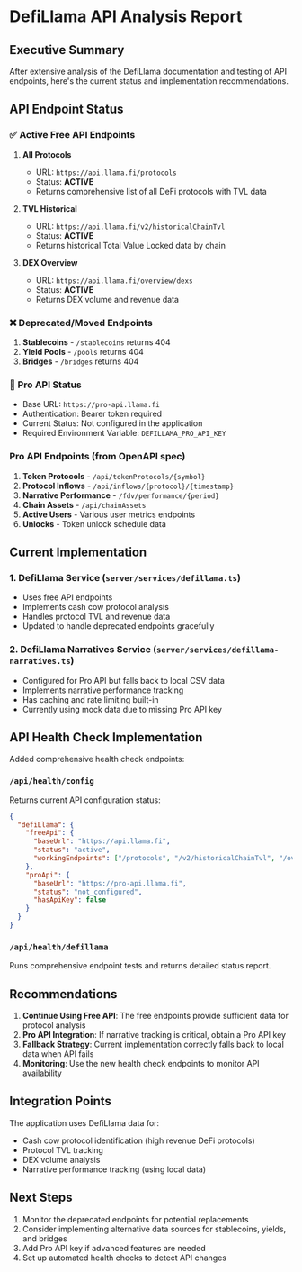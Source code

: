 # DefiLlama API Analysis Report

## Executive Summary

After extensive analysis of the DefiLlama documentation and testing of API endpoints, here's the current status and implementation recommendations.

## API Endpoint Status

### ✅ Active Free API Endpoints

1. **All Protocols** 
   - URL: `https://api.llama.fi/protocols`
   - Status: **ACTIVE**
   - Returns comprehensive list of all DeFi protocols with TVL data

2. **TVL Historical**
   - URL: `https://api.llama.fi/v2/historicalChainTvl`
   - Status: **ACTIVE**
   - Returns historical Total Value Locked data by chain

3. **DEX Overview**
   - URL: `https://api.llama.fi/overview/dexs`
   - Status: **ACTIVE**
   - Returns DEX volume and revenue data

### ❌ Deprecated/Moved Endpoints

1. **Stablecoins** - `/stablecoins` returns 404
2. **Yield Pools** - `/pools` returns 404
3. **Bridges** - `/bridges` returns 404

### 🔐 Pro API Status

- Base URL: `https://pro-api.llama.fi`
- Authentication: Bearer token required
- Current Status: Not configured in the application
- Required Environment Variable: `DEFILLAMA_PRO_API_KEY`

### Pro API Endpoints (from OpenAPI spec)

1. **Token Protocols** - `/api/tokenProtocols/{symbol}`
2. **Protocol Inflows** - `/api/inflows/{protocol}/{timestamp}`
3. **Narrative Performance** - `/fdv/performance/{period}`
4. **Chain Assets** - `/api/chainAssets`
5. **Active Users** - Various user metrics endpoints
6. **Unlocks** - Token unlock schedule data

## Current Implementation

### 1. DefiLlama Service (`server/services/defillama.ts`)
- Uses free API endpoints
- Implements cash cow protocol analysis
- Handles protocol TVL and revenue data
- Updated to handle deprecated endpoints gracefully

### 2. DefiLlama Narratives Service (`server/services/defillama-narratives.ts`)
- Configured for Pro API but falls back to local CSV data
- Implements narrative performance tracking
- Has caching and rate limiting built-in
- Currently using mock data due to missing Pro API key

## API Health Check Implementation

Added comprehensive health check endpoints:

### `/api/health/config`
Returns current API configuration status:
```json
{
  "defiLlama": {
    "freeApi": {
      "baseUrl": "https://api.llama.fi",
      "status": "active",
      "workingEndpoints": ["/protocols", "/v2/historicalChainTvl", "/overview/dexs"]
    },
    "proApi": {
      "baseUrl": "https://pro-api.llama.fi",
      "status": "not_configured",
      "hasApiKey": false
    }
  }
}
```

### `/api/health/defillama`
Runs comprehensive endpoint tests and returns detailed status report.

## Recommendations

1. **Continue Using Free API**: The free endpoints provide sufficient data for protocol analysis
2. **Pro API Integration**: If narrative tracking is critical, obtain a Pro API key
3. **Fallback Strategy**: Current implementation correctly falls back to local data when API fails
4. **Monitoring**: Use the new health check endpoints to monitor API availability

## Integration Points

The application uses DefiLlama data for:
- Cash cow protocol identification (high revenue DeFi protocols)
- Protocol TVL tracking
- DEX volume analysis
- Narrative performance tracking (using local data)

## Next Steps

1. Monitor the deprecated endpoints for potential replacements
2. Consider implementing alternative data sources for stablecoins, yields, and bridges
3. Add Pro API key if advanced features are needed
4. Set up automated health checks to detect API changes